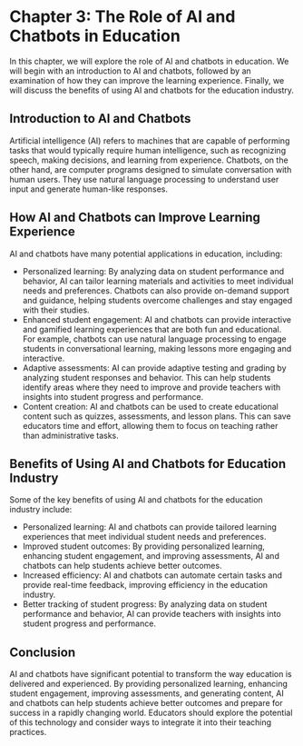 Chapter 3: The Role of AI and Chatbots in Education
===================================================

In this chapter, we will explore the role of AI and chatbots in education. We will begin with an introduction to AI and chatbots, followed by an examination of how they can improve the learning experience. Finally, we will discuss the benefits of using AI and chatbots for the education industry.

Introduction to AI and Chatbots
-------------------------------

Artificial intelligence (AI) refers to machines that are capable of performing tasks that would typically require human intelligence, such as recognizing speech, making decisions, and learning from experience. Chatbots, on the other hand, are computer programs designed to simulate conversation with human users. They use natural language processing to understand user input and generate human-like responses.

How AI and Chatbots can Improve Learning Experience
---------------------------------------------------

AI and chatbots have many potential applications in education, including:

* Personalized learning: By analyzing data on student performance and behavior, AI can tailor learning materials and activities to meet individual needs and preferences. Chatbots can also provide on-demand support and guidance, helping students overcome challenges and stay engaged with their studies.
* Enhanced student engagement: AI and chatbots can provide interactive and gamified learning experiences that are both fun and educational. For example, chatbots can use natural language processing to engage students in conversational learning, making lessons more engaging and interactive.
* Adaptive assessments: AI can provide adaptive testing and grading by analyzing student responses and behavior. This can help students identify areas where they need to improve and provide teachers with insights into student progress and performance.
* Content creation: AI and chatbots can be used to create educational content such as quizzes, assessments, and lesson plans. This can save educators time and effort, allowing them to focus on teaching rather than administrative tasks.

Benefits of Using AI and Chatbots for Education Industry
--------------------------------------------------------

Some of the key benefits of using AI and chatbots for the education industry include:

* Personalized learning: AI and chatbots can provide tailored learning experiences that meet individual student needs and preferences.
* Improved student outcomes: By providing personalized learning, enhancing student engagement, and improving assessments, AI and chatbots can help students achieve better outcomes.
* Increased efficiency: AI and chatbots can automate certain tasks and provide real-time feedback, improving efficiency in the education industry.
* Better tracking of student progress: By analyzing data on student performance and behavior, AI can provide teachers with insights into student progress and performance.

Conclusion
----------

AI and chatbots have significant potential to transform the way education is delivered and experienced. By providing personalized learning, enhancing student engagement, improving assessments, and generating content, AI and chatbots can help students achieve better outcomes and prepare for success in a rapidly changing world. Educators should explore the potential of this technology and consider ways to integrate it into their teaching practices.

